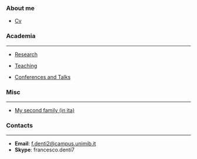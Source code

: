 ### About me

* [Cv](/Cv)


### Academia
---
* [Research](/Research)

* [Teaching](/Teaching)

* [Conferences and Talks](/ConferencesAndTalks)


### Misc
---
* [My second family (in ita)](http://www.compagniameteor.it/)

### Contacts
---
* **Email**: f.denti2@campus.unimib.it
* **Skype**: francesco.denti7

